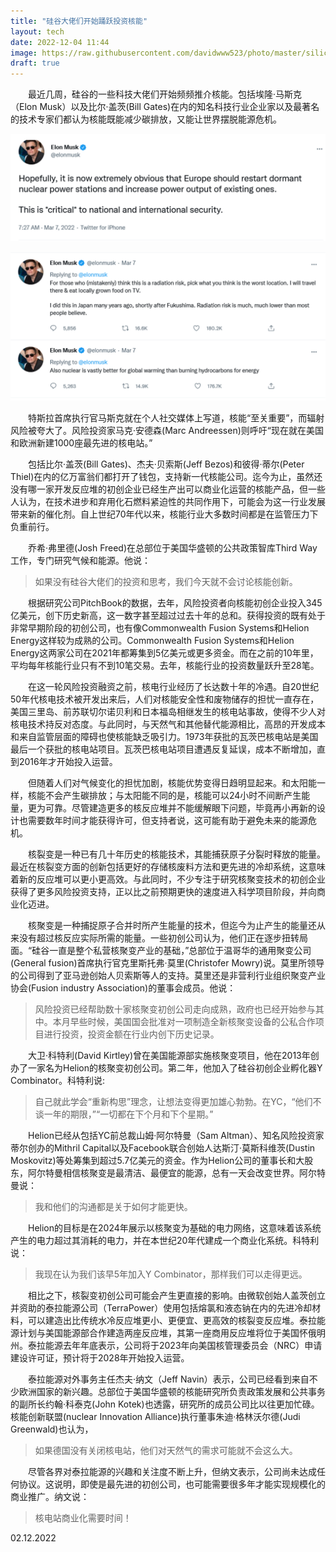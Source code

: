 ```yaml
---
title: "硅谷大佬们开始踊跃投资核能"
layout: tech
date: 2022-12-04 11:44
image: https://raw.githubusercontent.com/davidwww523/photo/master/silicon_valley.jpg
draft: true
---
```

<p style="text-indent:2em">最近几周，硅谷的一些科技大佬们开始频频推介核能。包括埃隆·马斯克（Elon Musk）以及比尔·盖茨(Bill Gates)在内的知名科技行业企业家以及最著名的技术专家们都认为核能既能减少碳排放，又能让世界摆脱能源危机。</p>

![musk's twitter_1](https://raw.githubusercontent.com/davidwww523/photo/master/musck_twitter_nuclear_1.png)

![musk's twitter_2](https://raw.githubusercontent.com/davidwww523/photo/master/musck_twitter_nuclear_2.png) 

<p style="text-indent:2em">特斯拉首席执行官马斯克就在个人社交媒体上写道，核能“至关重要”，而辐射风险被夸大了。风险投资家马克·安德森(Marc Andreessen)则呼吁“现在就在美国和欧洲新建1000座最先进的核电站。”</p>
<p style="text-indent:2em">包括比尔·盖茨(Bill Gates)、杰夫·贝索斯(Jeff Bezos)和彼得·蒂尔(Peter Thiel)在内的亿万富翁们都打开了钱包，支持新一代核能公司。迄今为止，虽然还没有哪一家开发反应堆的初创企业已经生产出可以商业化运营的核能产品，但一些人认为，在技术进步和弃用化石燃料紧迫性的共同作用下，可能会为这一行业发展带来新的催化剂。自上世纪70年代以来，核能行业大多数时间都是在监管压力下负重前行。</p>
<p style="text-indent:2em">乔希·弗里德(Josh Freed)在总部位于美国华盛顿的公共政策智库Third Way工作，专门研究气候和能源。他说：</p>

> 如果没有硅谷大佬们的投资和思考，我们今天就不会讨论核能创新。

<p style="text-indent:2em">根据研究公司PitchBook的数据，去年，风险投资者向核能初创企业投入345亿美元，创下历史新高，这一数字甚至超过过去十年的总和。获得投资的既有处于非常早期阶段的初创公司，也有像Commonwealth Fusion Systems和Helion Energy这样较为成熟的公司。Commonwealth Fusion Systems和Helion Energy这两家公司在2021年都筹集到5亿美元或更多资金。而在之前的10年里，平均每年核能行业只有不到10笔交易。去年，核能行业的投资数量跃升至28笔。</p>

<p style="text-indent:2em">在这一轮风险投资融资之前，核电行业经历了长达数十年的冷遇。自20世纪50年代核电技术被开发出来后，人们对核能安全性和废物储存的担忧一直存在，美国三里岛、前苏联切尔诺贝利和日本福岛相继发生的核电站事故，使得不少人对核电技术持反对态度。与此同时，与天然气和其他替代能源相比，高昂的开发成本和来自监管层面的障碍也使核能缺乏吸引力。1973年获批的瓦茨巴核电站是美国最后一个获批的核电站项目。瓦茨巴核电站项目遭遇反复延误，成本不断增加，直到2016年才开始投入运营。</p>

<p style="text-indent:2em">但随着人们对气候变化的担忧加剧，核能优势变得日趋明显起来。和太阳能一样，核能不会产生碳排放；与太阳能不同的是，核能可以24小时不间断产生能量，更为可靠。尽管建造更多的核反应堆并不能缓解眼下问题，毕竟再小再新的设计也需要数年时间才能获得许可，但支持者说，这可能有助于避免未来的能源危机。</p>

<p style="text-indent:2em">核裂变是一种已有几十年历史的核能技术，其能捕获原子分裂时释放的能量。最近在核裂变方面的创新包括更好的存储核废料方法和更先进的冷却系统，这意味着新的反应堆可以更小更高效。与此同时，不少专注于研究核聚变技术的初创企业获得了更多风险投资支持，正以比之前预期更快的速度进入科学项目阶段，并向商业化迈进。</p>

<p style="text-indent:2em">核聚变是一种捕捉原子合并时所产生能量的技术，但迄今为止产生的能量还从来没有超过核反应实际所需的能量。一些初创公司认为，他们正在逐步扭转局面。“硅谷一直是整个私营核聚变产业的基础，”总部位于温哥华的通用聚变公司(General fusion)首席执行官克里斯托弗·莫里(Christofer Mowry)说。莫里所领导的公司得到了亚马逊创始人贝索斯等人的支持。莫里还是非营利行业组织聚变产业协会(Fusion industry Association)的董事会成员。他说：</p>

> 风险投资已经帮助数十家核聚变初创公司走向成熟，政府也已经开始参与其中。本月早些时候，美国国会批准对一项制造全新核聚变设备的公私合作项目进行投资，投资金额在行业内创下历史记录。

<p style="text-indent:2em">大卫·科特利(David Kirtley)曾在美国能源部实施核聚变项目，他在2013年创办了一家名为Helion的核聚变初创公司。第二年，他加入了硅谷初创企业孵化器Y Combinator。科特利说:</p>

> 自己就此学会“重新构思”理念，让想法变得更加雄心勃勃。在YC，“他们不谈一年的期限，”“一切都在下个月和下个星期。”

<p style="text-indent:2em">Helion已经从包括YC前总裁山姆·阿尔特曼（Sam Altman）、知名风险投资家蒂尔创办的Mithril Capital以及Facebook联合创始人达斯汀·莫斯科维茨(Dustin Moskovitz)等处筹集到超过5.7亿美元的资金。作为Helion公司的董事长和大股东，阿尔特曼相信核聚变是最清洁、最便宜的能源，总有一天会改变世界。阿尔特曼说：</p>

> 我和他们的沟通都是关于如何才能更快。

<p style="text-indent:2em">Helion的目标是在2024年展示以核聚变为基础的电力网络，这意味着该系统产生的电力超过其消耗的电力，并在本世纪20年代建成一个商业化系统。科特利说：</p>

> 我现在认为我们该早5年加入Y Combinator，那样我们可以走得更远。

<p style="text-indent:2em">相比之下，核裂变初创公司可能会产生更直接的影响。由微软创始人盖茨创立并资助的泰拉能源公司（TerraPower）使用包括熔氯和液态钠在内的先进冷却材料，可以建造出比传统水冷反应堆更小、更便宜、更高效的核裂变反应堆。泰拉能源计划与美国能源部合作建造两座反应堆，其第一座商用反应堆将位于美国怀俄明州。泰拉能源去年年底表示，公司将于2023年向美国核管理委员会（NRC）申请建设许可证，预计将于2028年开始投入运营。</p>

<p style="text-indent:2em">泰拉能源对外事务主任杰夫·纳文（Jeff Navin）表示，公司已经看到来自不少欧洲国家的新兴趣。总部位于美国华盛顿的核能研究所负责政策发展和公共事务的副所长约翰·科泰克(John Kotek)也透露，研究所的成员公司比以往更加忙碌。核能创新联盟(nuclear Innovation Alliance)执行董事朱迪·格林沃尔德(Judi Greenwald)也认为，</p>

> 如果德国没有关闭核电站，他们对天然气的需求可能就不会这么大。

<p style="text-indent:2em">尽管各界对泰拉能源的兴趣和关注度不断上升，但纳文表示，公司尚未达成任何协议。这说明，即使是最先进的初创公司，也可能需要很多年才能实现规模化的商业推广。纳文说：</p>

> 核电站商业化需要时间！

02.12.2022
